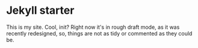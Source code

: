 
# Jekyll starter

This is my site. Cool, init? Right now it's in rough draft mode, as it was recently redesigned, so, things are not as tidy or commented as they could be. 

